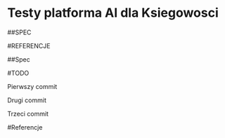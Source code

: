 # Testy platforma AI dla Ksiegowosci


##SPEC


#REFERENCJE

##Spec

#TODO

Pierwszy commit

Drugi commit

Trzeci commit

#Referencje

